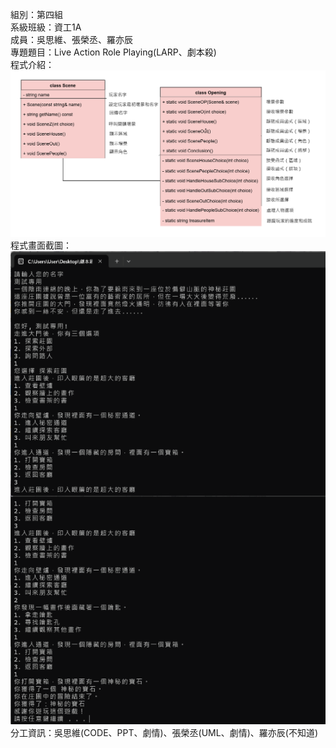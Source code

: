 組別：第四組  
系級班級：資工1A  
成員：吳思維、張榮丞、羅亦辰  
專題題目：Live Action Role Playing(LARP、劇本殺)  
程式介紹：  
![image](https://github.com/watermelon6969/story/blob/master/%E9%A1%9E%E5%9C%96%E7%AF%84%E6%9C%AC-1%20(1).png)  
程式畫面截圖：  
![image](https://github.com/watermelon6969/story/blob/master/image%20(1).png)  
分工資訊：吳思維(CODE、PPT、劇情)、張榮丞(UML、劇情)、羅亦辰(不知道)  
